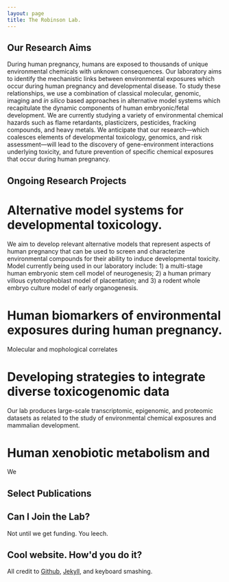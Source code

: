 ```yaml
---
layout: page
title: The Robinson Lab.
---
```

## Our Research Aims
During human pregnancy, humans are exposed to thousands of unique environmental chemicals with unknown consequences. Our laboratory aims to identify the mechanistic links between environmental exposures which occur during human pregnancy and developmental disease. To study these relationships, we use a combination of classical molecular, genomic, imaging and *in silico* based approaches in alternative model systems which recapitulate the dynamic components of human embryonic/fetal development. We are currently studying a variety of environmental chemical hazards such as flame retardants, plasticizers, pesticides, fracking compounds, and heavy metals. We anticipate that our research—which coalesces elements of developmental toxicology, genomics, and risk assessment—will lead to the discovery of gene-environment interactions underlying toxicity, and future prevention of specific chemical exposures that occur during human pregnancy.

## Ongoing Research Projects

# Alternative model systems for developmental toxicology. 
We aim to develop relevant alternative models that represent aspects of human pregnancy that can be used to screen and characterize environmental compounds for their ability to induce developmental toxicity. Model currently being used in our laboratory include: 1) a multi-stage human embryonic stem cell model of neurogenesis; 2) a human primary villous cytotrophoblast model of placentation; and 3) a rodent whole embryo culture model of early organogenesis. 

# Human biomarkers of environmental exposures during human pregnancy.
Molecular and mophological correlates

# Developing strategies to integrate diverse toxicogenomic data 
Our lab produces large-scale transcriptomic, epigenomic, and proteomic datasets as related to the study of environmental chemical exposures and mammalian development.

# Human xenobiotic metabolism and 
We 

## Select Publications



## Can I Join the Lab?

Not until we get funding. You leech.

## Cool website. How'd you do it?

All credit to [Github](https://github.com/), [Jekyll](https://jekyllrb.com/), and keyboard smashing.



